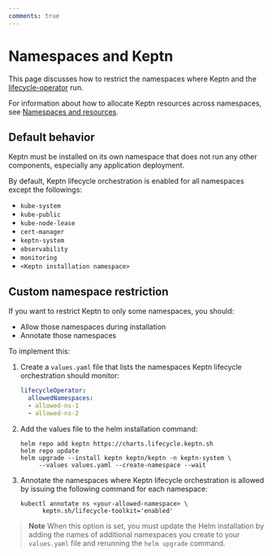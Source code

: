 ```yaml
---
comments: true
---
```


# Namespaces and Keptn

This page discusses how to restrict the namespaces
where Keptn and the
[lifecycle-operator](../../components/lifecycle-operator/index.md)
run.

For information about how to allocate Keptn resources
across namespaces, see
[Namespaces and resources](namespace-resources.md).

## Default behavior

Keptn must be installed on its own namespace
that does not run any other components,
especially any application deployment.

By default, Keptn lifecycle orchestration is enabled
for all namespaces except the followings:

- `kube-system`
- `kube-public`
- `kube-node-lease`
- `cert-manager`
- `keptn-system`
- `observability`
- `monitoring`
- `<Keptn installation namespace>`

## Custom namespace restriction

If you want to restrict Keptn to only some namespaces, you should:

- Allow those namespaces during installation
- Annotate those namespaces

To implement this:

1. Create a `values.yaml` file
   that lists the namespaces Keptn lifecycle orchestration should monitor:

      ```yaml
      lifecycleOperator:
        allowedNamespaces:
        - allowed-ns-1
        - allowed-ns-2
      ```

1. Add the values file to the helm installation command:

      ```shell
      helm repo add keptn https://charts.lifecycle.keptn.sh
      helm repo update
      helm upgrade --install keptn keptn/keptn -n keptn-system \
           --values values.yaml --create-namespace --wait
      ```

1. Annotate the namespaces where Keptn lifecycle orchestration is allowed
   by issuing the following command
   for each namespace:

      ```shell
      kubectl annotate ns <your-allowed-namespace> \
            keptn.sh/lifecycle-toolkit='enabled'
      ```

> **Note**
When this option is set, you must update the Helm installation
by adding the names of additional namespaces you create
to your `values.yaml` file
and rerunning the `helm upgrade` command.
